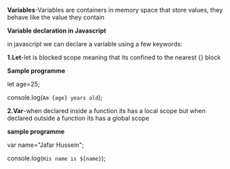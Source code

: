 **Variables**-Variables are containers in memory space that store values, they behave like the value they contain

**Variable declaration in Javascript**

in javascript we can declare a variable using a few keywords:

**1.Let**-let is blocked scope meaning that its confined to the nearest {} block

**Sample programme**

let age=25;

console.log(`Am {age} years old`);

**2.Var**-when declared inside a function its has a local scope but when declared outside a function its has a global scope

**sample programme**

var name="Jafar Hussein";

console.log(`His name is ${name}`);